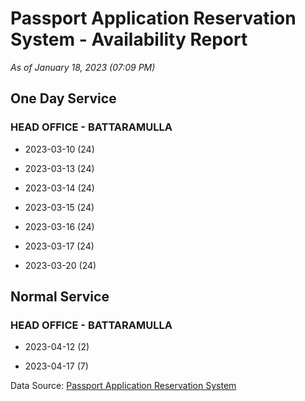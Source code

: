 # Passport Application Reservation System - Availability Report

*As of January 18, 2023 (07:09 PM)*

## One Day Service

### HEAD OFFICE - BATTARAMULLA

* 2023-03-10 (24)

* 2023-03-13 (24)

* 2023-03-14 (24)

* 2023-03-15 (24)

* 2023-03-16 (24)

* 2023-03-17 (24)

* 2023-03-20 (24)

## Normal Service

### HEAD OFFICE - BATTARAMULLA

* 2023-04-12 (2)

* 2023-04-17 (7)

Data Source: [Passport Application Reservation System](https://eservices.immigration.gov.lk:8443/appointment/pages/reservationApplication.xhtml)
